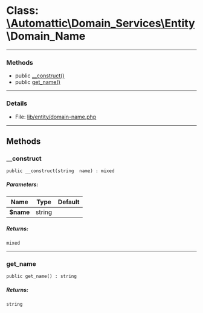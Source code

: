 # Class: [\Automattic](../namespaces/automattic.md)[\Domain_Services](../namespaces/automattic-domain-services.md)[\Entity](../namespaces/automattic-domain-services-entity.md)\Domain_Name


---

### Methods

* public [__construct()](#method___construct)
* public [get_name()](#method_get_name)

---

### Details

* File: [lib/entity/domain-name.php](../../lib/entity/domain-name.php)

---

## Methods

<a id="method___construct"></a>
### __construct

```
public __construct(string  name) : mixed
```

##### Parameters:

| Name | Type | Default |
|------|------|---------|
| **$name** | string |  |

##### Returns:

```
mixed
```

---

<a id="method_get_name"></a>
### get_name

```
public get_name() : string
```

##### Returns:

```
string
```
